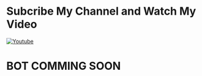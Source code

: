 # Subcribe My Channel and Watch My Video

[![Youtube](https://img.shields.io/badge/Cyber%20Draxo%20YouTube%20Channel-ff0000?style=flat&labelColor=224242&logoColor=white&for-the-badge&logo=youtube)](https://www.youtube.com/channel/UC-P4xVFvCgqQuUx9PrN2DIA?sub_confirmation=1)

# BOT COMMING SOON
